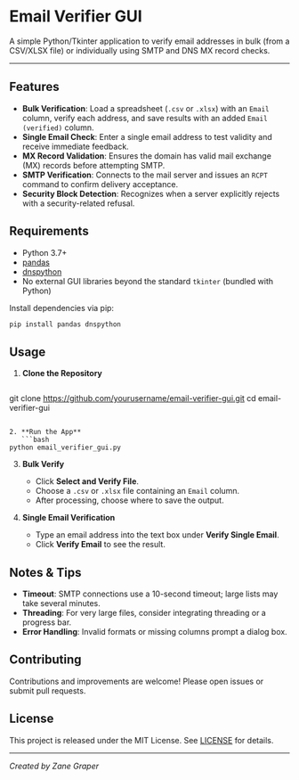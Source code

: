 # Email Verifier GUI

A simple Python/Tkinter application to verify email addresses in bulk (from a CSV/XLSX file) or individually using SMTP and DNS MX record checks.

---

## Features

- **Bulk Verification**: Load a spreadsheet (`.csv` or `.xlsx`) with an `Email` column, verify each address, and save results with an added `Email (verified)` column.
- **Single Email Check**: Enter a single email address to test validity and receive immediate feedback.
- **MX Record Validation**: Ensures the domain has valid mail exchange (MX) records before attempting SMTP.
- **SMTP Verification**: Connects to the mail server and issues an `RCPT` command to confirm delivery acceptance.
- **Security Block Detection**: Recognizes when a server explicitly rejects with a security-related refusal.

## Requirements

- Python 3.7+
- [pandas](https://pandas.pydata.org/)
- [dnspython](https://www.dnspython.org/)
- No external GUI libraries beyond the standard `tkinter` (bundled with Python)

Install dependencies via pip:

```bash
pip install pandas dnspython
```

## Usage

1. **Clone the Repository**
   ```bash
git clone https://github.com/yourusername/email-verifier-gui.git
cd email-verifier-gui
```

2. **Run the App**
   ```bash
python email_verifier_gui.py
```

3. **Bulk Verify**
   - Click **Select and Verify File**.
   - Choose a `.csv` or `.xlsx` file containing an `Email` column.
   - After processing, choose where to save the output.

4. **Single Email Verification**
   - Type an email address into the text box under **Verify Single Email**.
   - Click **Verify Email** to see the result.

## Notes & Tips

- **Timeout**: SMTP connections use a 10-second timeout; large lists may take several minutes.
- **Threading**: For very large files, consider integrating threading or a progress bar.
- **Error Handling**: Invalid formats or missing columns prompt a dialog box.

## Contributing

Contributions and improvements are welcome! Please open issues or submit pull requests.

## License

This project is released under the MIT License. See [LICENSE](LICENSE) for details.

---

*Created by Zane Graper*
